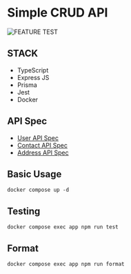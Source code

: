 # Simple CRUD API

![FEATURE TEST](https://github.com/kevariable/ts-restful-api/actions/workflows/feature-test.yml/badge.svg)

## STACK

- TypeScript
- Express JS
- Prisma
- Jest
- Docker

## API Spec

- [User API Spec](./docs/user.spec.md)
- [Contact API Spec](./docs/contact.spec.md)
- [Address API Spec](./docs/address.spec.md)

## Basic Usage

```
docker compose up -d
```

## Testing

```
docker compose exec app npm run test
```

## Format

```
docker compose exec app npm run format
```
